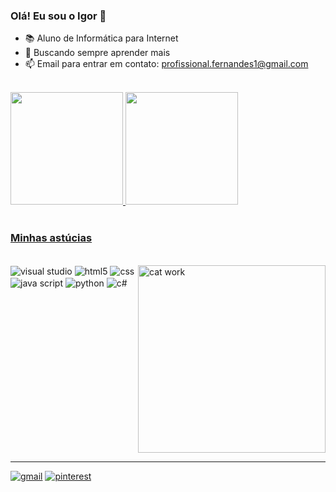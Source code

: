### Olá! Eu sou o Igor 👋

- 📚 Aluno de Informática para Internet
-  🌱 Buscando sempre aprender mais
-   📫 Email para entrar em contato: profissional.fernandes1@gmail.com
<br/>

<div align="inline-block">
  <a href="![Igor Github stats](https://github-readme-stats.vercel.app/api?username=Igor-jair&show_icons=true&theme=dracula)">
  <img height="180em" src="https://github-readme-stats.vercel.app/api?username=Igor-jair&show_icons=true&theme=dracula&include_all_commits=true&count_private=true"/>
  <img height="180em" src="https://github-readme-stats.vercel.app/api/top-langs/?username=Igor-jair&layout=compact&langs_count=7&theme=dracula"/>
</div><br/>

### Minhas astúcias

<div style="display: inline-block"><br/>
  <img alt="cat work" width="300" align="right" src="https://i.pinimg.com/originals/d8/6f/3a/d86f3ab8192f5589eca93cd7725ad8e4.gif"/>
  <img align="center" alt="visual studio" src="https://img.shields.io/badge/Visual_Studio-0078d7?style=for-the-badge&logo=visual%20studio&logoColor=white"/>  
  <img align="center" alt="html5" src="https://img.shields.io/badge/HTML5-E34F26?style=for-the-badge&logo=html5&logoColor=white"/>
  <img align="center" alt="css" src="https://img.shields.io/badge/CSS3-1572B6?style=for-the-badge&logo=css3&logoColor=white"/>
  <img align="center" alt="java script" src="https://img.shields.io/badge/JavaScript-323330?style=for-the-badge&logo=javascript&logoColor=F7DF1E"/>
  <img align="center" alt="python" src="https://img.shields.io/badge/Python-14354C?style=for-the-badge&logo=python&logoColor=white"/>
  <img align="center" alt="c#" src="https://img.shields.io/badge/C%23-239120?style=for-the-badge&logo=c-sharp&logoColor=white"/>
  
</div><br/>

<hr/>

[![gmail](https://img.shields.io/badge/Gmail-D14836?style=for-the-badge&logo=gmail&logoColor=white)](https://mail.google.com/mail/u/2/#inbox) 
[![pinterest](https://img.shields.io/badge/Pinterest-%23E60023.svg?&style=for-the-badge&logo=Pinterest&logoColor=white)](https://br.pinterest.com/igas_jpg/) 


<!--
**Igor-jair/Igor-jair** is a ✨ _special_ ✨ repository because its `README.md` (this file) appears on your GitHub profile.

Here are some ideas to get you started:

- 🔭 I’m currently working on ...
- 🌱 I’m currently learning ...
- 👯 I’m looking to collaborate on ...
- 🤔 I’m looking for help with ...
- 💬 Ask me about ...
- 📫 How to reach me: ...
- 😄 Pronouns: ...
- ⚡ Fun fact: ...
[![instagram](badge 150+)](pra onde vai levar) = url da rede social escolhida // site: dev.to -> 150+ badge

[![instagram](badge 150+)](pra onde vai levar) = url da rede social escolhida // site: dev.to -> 150+ badge
obs: sem enter pra ficar tudo na mesma linha.

 <img alt="cat work" src="https://media.tenor.com/images/f0a7d5678dc5e029bc595b7ec6cd9135/tenor.gif"/>
 [![discord](https://img.shields.io/badge/Discord-7289DA?style=for-the-badge&logo=discord&logoColor=white)](https://br.pinterest.com/igas_jpg/) 
-->

